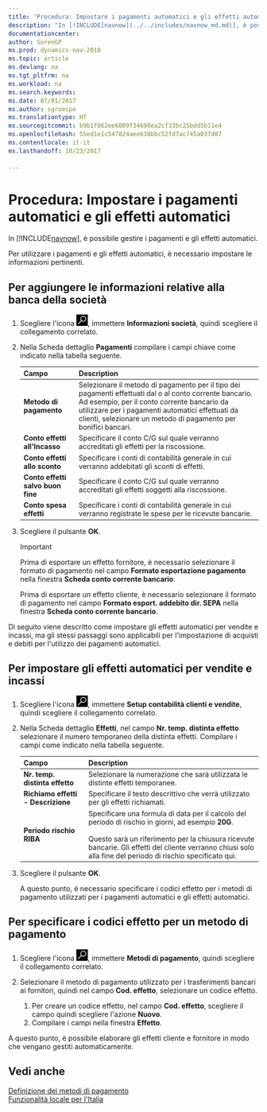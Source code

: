 ```yaml
---
title: 'Procedura: Impostare i pagamenti automatici e gli effetti automatici'
description: "In [!INCLUDE[navnow](../../includes/navnow_md.md)], è possibile gestire i pagamenti e gli effetti automatici."
documentationcenter: 
author: SorenGP
ms.prod: dynamics-nav-2018
ms.topic: article
ms.devlang: na
ms.tgt_pltfrm: na
ms.workload: na
ms.search.keywords: 
ms.date: 07/01/2017
ms.author: sgroespe
ms.translationtype: HT
ms.sourcegitcommit: b9b1f062ee6009f34698ea2cf33bc25bdd5b11e4
ms.openlocfilehash: 55ed1e1c547824aeeb38bbc52fd7ac745a037d07
ms.contentlocale: it-it
ms.lasthandoff: 10/23/2017

---
```

# <a name="how-to-set-up-automatic-payments-and-automatic-bills"></a>Procedura: Impostare i pagamenti automatici e gli effetti automatici
In [!INCLUDE[navnow](../../includes/navnow_md.md)], è possibile gestire i pagamenti e gli effetti automatici.  

Per utilizzare i pagamenti e gli effetti automatici, è necessario impostare le informazioni pertinenti.  

## <a name="to-add-bank-information-for-your-company"></a>Per aggiungere le informazioni relative alla banca della società  

1.  Scegliere l'icona ![Cerca pagina o report](../../media/ui-search/search_small.png "icona Cerca pagina o report"), immettere **Informazioni società**, quindi scegliere il collegamento correlato.  
2.  Nella Scheda dettaglio **Pagamenti** compilare i campi chiave come indicato nella tabella seguente.  

    |Campo|Description|  
    |------------------------------------|---------------------------------------|  
    |**Metodo di pagamento**|Selezionare il metodo di pagamento per il tipo dei pagamenti effettuati dal o al conto corrente bancario. Ad esempio, per il conto corrente bancario da utilizzare per i pagamenti automatici effettuati da clienti, selezionare un metodo di pagamento per bonifici bancari.|  
    |**Conto effetti all'Incasso**|Specificare il conto C/G sul quale verranno accreditati gli effetti per la riscossione.|  
    |**Conto effetti allo sconto**|Specificare i conti di contabilità generale in cui verranno addebitati gli sconti di effetti.|  
    |**Conto effetti salvo buon fine**|Specificare il conto C/G sul quale verranno accreditati gli effetti soggetti alla riscossione.|  
    |**Conto spesa effetti**|Specificare i conti di contabilità generale in cui verranno registrate le spese per le ricevute bancarie.|  

5.  Scegliere il pulsante **OK**.  

    > [!IMPORTANT]  
    >  Prima di esportare un effetto fornitore, è necessario selezionare il formato di pagamento nel campo **Formato esportazione pagamento** nella finestra **Scheda conto corrente bancario**.  
    >   
    >  Prima di esportare un effetto cliente, è necessario selezionare il formato di pagamento nel campo **Formato esport. addebito dir. SEPA** nella finestra **Scheda conto corrente bancario**.  

Di seguito viene descritto come impostare gli effetti automatici per vendite e incassi, ma gli stessi passaggi sono applicabili per l'impostazione di acquisti e debiti per l'utilizzo dei pagamenti automatici.  

## <a name="to-set-up-automatic-bills-for-sales-and-receivables"></a>Per impostare gli effetti automatici per vendite e incassi  

1. Scegliere l'icona ![Cerca pagina o report](../../media/ui-search/search_small.png "icona Cerca pagina o report"), immettere **Setup contabilità clienti e vendite**, quindi scegliere il collegamento correlato.  
2. Nella Scheda dettaglio **Effetti**, nel campo **Nr. temp. distinta effetto** selezionare il numero temporaneo della distinta effetti. Compilare i campi come indicato nella tabella seguente.  


   |             Campo             |                                                                                                             Description                                                                                                              |
   |-------------------------------|--------------------------------------------------------------------------------------------------------------------------------------------------------------------------------------------------------------------------------------|
   |  **Nr. temp. distinta effetto**  |                                                                                 Selezionare la numerazione che sarà utilizzata le distinte effetti temporanee.                                                                                 |
   |  **Richiamo effetti - Descrizione**  |                                                                                  Specificare il testo descrittivo che verrà utilizzato per gli effetti richiamati.                                                                                  |
   | **Periodo rischio RIBA** | Specificare una formula di data per il calcolo del periodo di rischio in giorni, ad esempio **20G**.<br /><br /> Questo sarà un riferimento per la chiusura ricevute bancarie. Gli effetti del cliente verranno chiusi solo alla fine del periodo di rischio specificato qui. |


3. Scegliere il pulsante **OK**.  

   A questo punto, è necessario specificare i codici effetto per i metodi di pagamento utilizzati per i pagamenti automatici e gli effetti automatici.  

## <a name="to-specify-bill-codes-for-a-payment-method"></a>Per specificare i codici effetto per un metodo di pagamento  

1.  Scegliere l'icona ![Cerca pagina o report](../../media/ui-search/search_small.png "icona Cerca pagina o report"), immettere **Metodi di pagamento**, quindi scegliere il collegamento correlato.  
2.  Selezionare il metodo di pagamento utilizzato per i trasferimenti bancari ai fornitori, quindi nel campo **Cod. effetto**, selezionare un codice effetto.  

    1.  Per creare un codice effetto, nel campo **Cod. effetto**, scegliere il campo quindi scegliere l'azione **Nuovo**.  
    2.  Compilare i campi nella finestra **Effetto**.

A questo punto, è possibile elaborare gli effetti cliente e fornitore in modo che vengano gestiti automaticamente.  

## <a name="see-also"></a>Vedi anche  
 [Definizione dei metodi di pagamento](../../finance-payment-methods.md)     
  [Funzionalità locale per l'Italia](italy-local-functionality.md)

